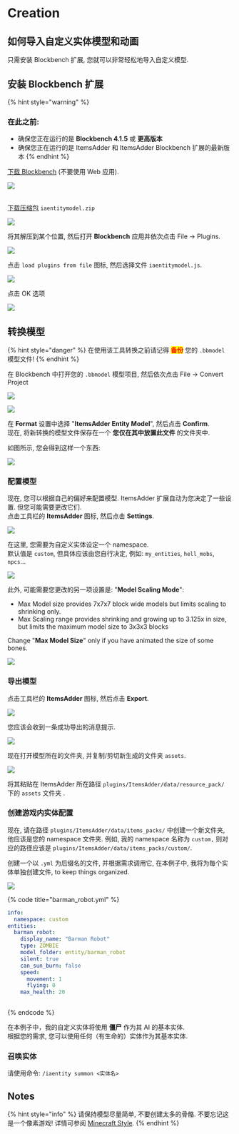 # Creation

## 如何导入自定义实体模型和动画

只需安装 Blockbench 扩展, 您就可以非常轻松地导入自定义模型.

## 安装 Blockbench 扩展

{% hint style="warning" %}
### 在此之前:

* 确保您正在运行的是 **Blockbench 4.1.5** 或 **更高版本**
* 确保您正在运行的是 ItemsAdder 和 ItemsAdder Blockbench 扩展的最新版本
{% endhint %}

[下载 Blockbench](https://www.blockbench.net/) (不要使用 Web 应用).

![](<../../../../.gitbook/assets/image (98) (1).png>)

\
[下载压缩包](https://github.com/LoneDev6/itemsadder-entity/releases) `iaentitymodel.zip`

![](<../../../../.gitbook/assets/image (61).png>)

将其解压到某个位置, 然后打开 **Blockbench** 应用并依次点击 File -> Plugins.

![](<../../../../.gitbook/assets/image (48) (1) (1).png>)

点击 `load plugins from file` 图标, 然后选择文件 `iaentitymodel.js`.

![](<../../../../.gitbook/assets/image (74) (1) (1).png>)

点击 OK 选项

![](<../../../../.gitbook/assets/image (71).png>)

## 转换模型

{% hint style="danger" %}
在使用该工具转换之前请记得 <mark style="color:red;">**备份**</mark> 您的 `.bbmodel` 模型文件!
{% endhint %}

在 Blockbench 中打开您的 `.bbmodel` 模型项目, 然后依次点击 File -> Convert Project

![](<../../../../.gitbook/assets/image (54).png>)

![](<../../../../.gitbook/assets/image (94) (1).png>)

在 **Format** 设置中选择 "**ItemsAdder Entity Model**", 然后点击 **Confirm**.\
现在, 将新转换的模型文件保存在一个 **您仅在其中放置此文件** 的文件夹中.

如图所示, 您会得到这样一个东西:

![](<../../../../.gitbook/assets/image (60) (1) (1) (1).png>)

### 配置模型

现在, 您可以根据自己的偏好来配置模型. ItemsAdder 扩展自动为您决定了一些设置. 但您可能需要更改它们.\
点击工具栏的 **ItemsAdder** 图标, 然后点击 **Settings**.

![](<../../../../.gitbook/assets/image (57).png>)

在这里, 您需要为自定义实体设定一个 namespace.\
默认值是 `custom`, 但具体应该由您自行决定, 例如: `my_entities`, `hell_mobs`, `npcs`...

![](<../../../../.gitbook/assets/image (99) (1) (1).png>)

此外, 可能需要您更改的另一项设置是: "**Model Scaling Mode**":

* Max Model size provides 7x7x7 block wide models but limits scaling to shrinking only.
* Max Scaling range provides shrinking and growing up to 3.125x in size, but limits the maximum model size to 3x3x3 blocks

Change "**Max Model Size**"  only if you have animated the size of some bones.

![](<../../../../.gitbook/assets/image (66).png>)

### 导出模型

点击工具栏的 **ItemsAdder** 图标, 然后点击 **Export**.

![](<../../../../.gitbook/assets/image (56).png>)

您应该会收到一条成功导出的消息提示.

![](<../../../../.gitbook/assets/image (81) (1).png>)

现在打开模型所在的文件夹, 并复制/剪切新生成的文件夹 `assets`.

![](<../../../../.gitbook/assets/image (83).png>)

将其粘贴在 ItemsAdder 所在路径 `plugins/ItemsAdder/data/resource_pack/` 下的 `assets` 文件夹 .&#x20;

### 创建游戏内实体配置

现在, 请在路径 `plugins/ItemsAdder/data/items_packs/` 中创建一个新文件夹, 他应该是您的 namespace 文件夹. 
例如, 我的 namespace 名称为 `custom,` 则对应的路径应该是 `plugins/ItemsAdder/data/items_packs/custom/`.

创建一个以 `.yml` 为后缀名的文件, 并根据需求调用它, 在本例子中, 我将为每个实体单独创建文件, to keep things organized.

![](<../../../../.gitbook/assets/image (72).png>)

{% code title="barman_robot.yml" %}
```yaml
info:
  namespace: custom
entities:
  barman_robot:
    display_name: "Barman Robot"
    type: ZOMBIE
    model_folder: entity/barman_robot
    silent: true
    can_sun_burn: false
    speed:
      movement: 1
      flying: 0
    max_health: 20
      
```
{% endcode %}

在本例子中，我的自定义实体将使用 **僵尸** 作为其 AI 的基本实体.\
根据您的需求, 您可以使用任何（有生命的）实体作为其基本实体.

### 召唤实体

请使用命令: `/iaentity summon <实体名>`

## Notes

{% hint style="info" %}
请保持模型尽量简单, 不要创建太多的骨骼. 不要忘记这是一个像素游戏! 详情可参阅 [Minecraft Style](../../../minecraft-style-guide.md).
{% endhint %}
